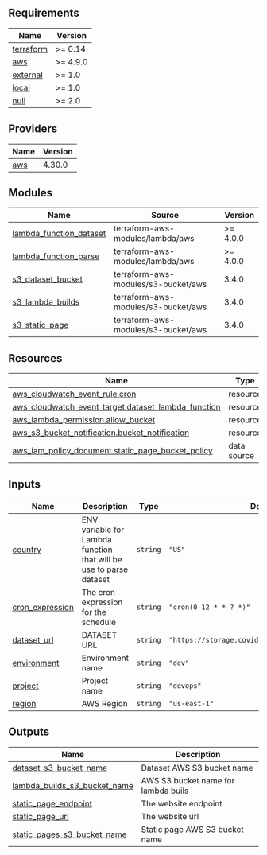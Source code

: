 <!-- BEGIN_TF_DOCS -->
## Requirements

| Name | Version |
|------|---------|
| <a name="requirement_terraform"></a> [terraform](#requirement\_terraform) | >= 0.14 |
| <a name="requirement_aws"></a> [aws](#requirement\_aws) | >= 4.9.0 |
| <a name="requirement_external"></a> [external](#requirement\_external) | >= 1.0 |
| <a name="requirement_local"></a> [local](#requirement\_local) | >= 1.0 |
| <a name="requirement_null"></a> [null](#requirement\_null) | >= 2.0 |

## Providers

| Name | Version |
|------|---------|
| <a name="provider_aws"></a> [aws](#provider\_aws) | 4.30.0 |

## Modules

| Name | Source | Version |
|------|--------|---------|
| <a name="module_lambda_function_dataset"></a> [lambda\_function\_dataset](#module\_lambda\_function\_dataset) | terraform-aws-modules/lambda/aws | >= 4.0.0 |
| <a name="module_lambda_function_parse"></a> [lambda\_function\_parse](#module\_lambda\_function\_parse) | terraform-aws-modules/lambda/aws | >= 4.0.0 |
| <a name="module_s3_dataset_bucket"></a> [s3\_dataset\_bucket](#module\_s3\_dataset\_bucket) | terraform-aws-modules/s3-bucket/aws | 3.4.0 |
| <a name="module_s3_lambda_builds"></a> [s3\_lambda\_builds](#module\_s3\_lambda\_builds) | terraform-aws-modules/s3-bucket/aws | 3.4.0 |
| <a name="module_s3_static_page"></a> [s3\_static\_page](#module\_s3\_static\_page) | terraform-aws-modules/s3-bucket/aws | 3.4.0 |

## Resources

| Name | Type |
|------|------|
| [aws_cloudwatch_event_rule.cron](https://registry.terraform.io/providers/hashicorp/aws/latest/docs/resources/cloudwatch_event_rule) | resource |
| [aws_cloudwatch_event_target.dataset_lambda_function](https://registry.terraform.io/providers/hashicorp/aws/latest/docs/resources/cloudwatch_event_target) | resource |
| [aws_lambda_permission.allow_bucket](https://registry.terraform.io/providers/hashicorp/aws/latest/docs/resources/lambda_permission) | resource |
| [aws_s3_bucket_notification.bucket_notification](https://registry.terraform.io/providers/hashicorp/aws/latest/docs/resources/s3_bucket_notification) | resource |
| [aws_iam_policy_document.static_page_bucket_policy](https://registry.terraform.io/providers/hashicorp/aws/latest/docs/data-sources/iam_policy_document) | data source |

## Inputs

| Name | Description | Type | Default | Required |
|------|-------------|------|---------|:--------:|
| <a name="input_country"></a> [country](#input\_country) | ENV variable for Lambda function that will be use to parse dataset | `string` | `"US"` | no |
| <a name="input_cron_expression"></a> [cron\_expression](#input\_cron\_expression) | The cron expression for the schedule | `string` | `"cron(0 12 * * ? *)"` | no |
| <a name="input_dataset_url"></a> [dataset\_url](#input\_dataset\_url) | DATASET URL | `string` | `"https://storage.covid19datahub.io/level/1.csv"` | no |
| <a name="input_environment"></a> [environment](#input\_environment) | Environment name | `string` | `"dev"` | no |
| <a name="input_project"></a> [project](#input\_project) | Project name | `string` | `"devops"` | no |
| <a name="input_region"></a> [region](#input\_region) | AWS Region | `string` | `"us-east-1"` | no |

## Outputs

| Name | Description |
|------|-------------|
| <a name="output_dataset_s3_bucket_name"></a> [dataset\_s3\_bucket\_name](#output\_dataset\_s3\_bucket\_name) | Dataset AWS S3 bucket name |
| <a name="output_lambda_builds_s3_bucket_name"></a> [lambda\_builds\_s3\_bucket\_name](#output\_lambda\_builds\_s3\_bucket\_name) | AWS S3 bucket name for lambda buils |
| <a name="output_static_page_endpoint"></a> [static\_page\_endpoint](#output\_static\_page\_endpoint) | The website endpoint |
| <a name="output_static_page_url"></a> [static\_page\_url](#output\_static\_page\_url) | The website url |
| <a name="output_static_pages_s3_bucket_name"></a> [static\_pages\_s3\_bucket\_name](#output\_static\_pages\_s3\_bucket\_name) | Static page AWS S3 bucket name |
<!-- END_TF_DOCS -->